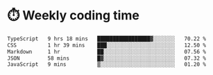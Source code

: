 
# :stopwatch: Weekly coding time
<!--START_SECTION:waka-->

```txt
TypeScript   9 hrs 18 mins   █████████████████▓░░░░░░░   70.22 %
CSS          1 hr 39 mins    ███░░░░░░░░░░░░░░░░░░░░░░   12.50 %
Markdown     1 hr            ██░░░░░░░░░░░░░░░░░░░░░░░   07.56 %
JSON         58 mins         █▓░░░░░░░░░░░░░░░░░░░░░░░   07.32 %
JavaScript   9 mins          ▒░░░░░░░░░░░░░░░░░░░░░░░░   01.20 %
```

<!--END_SECTION:waka-->


<!-- <p> <img src="https://github-readme-stats.vercel.app/api?username=cozgerest&show_icons=true&hide_border=false" />  </p> -->

